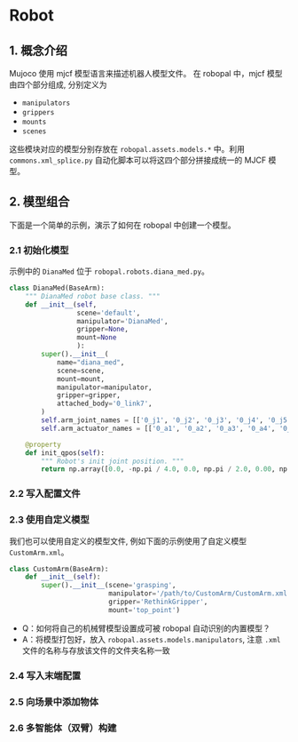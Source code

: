 # Robot

## 1. 概念介绍
Mujoco 使用 mjcf 模型语言来描述机器人模型文件。
在 robopal 中，mjcf 模型由四个部分组成, 分别定义为
* `manipulators`
* `grippers`
* `mounts`
* `scenes`

这些模块对应的模型分别存放在 `robopal.assets.models.*` 中。利用 `commons.xml_splice.py` 自动化脚本可以将这四个部分拼接成统一的 MJCF 模型。

## 2. 模型组合

下面是一个简单的示例，演示了如何在 robopal 中创建一个模型。

### 2.1 初始化模型 
示例中的 `DianaMed` 位于 `robopal.robots.diana_med.py`。

```python
class DianaMed(BaseArm):
    """ DianaMed robot base class. """
    def __init__(self,
                 scene='default',
                 manipulator='DianaMed',
                 gripper=None,
                 mount=None
                 ):
        super().__init__(
            name="diana_med",
            scene=scene,
            mount=mount,
            manipulator=manipulator,
            gripper=gripper,
            attached_body='0_link7',
        )
        self.arm_joint_names = [['0_j1', '0_j2', '0_j3', '0_j4', '0_j5', '0_j6', '0_j7']]
        self.arm_actuator_names = [['0_a1', '0_a2', '0_a3', '0_a4', '0_a5', '0_a6', '0_a7']]

    @property
    def init_qpos(self):
        """ Robot's init joint position. """
        return np.array([0.0, -np.pi / 4.0, 0.0, np.pi / 2.0, 0.00, np.pi / 4.0, 0.0])
```

### 2.2 写入配置文件

### 2.3 使用自定义模型
我们也可以使用自定义的模型文件, 例如下面的示例使用了自定义模型 `CustomArm.xml`。
```python
class CustomArm(BaseArm):
    def __init__(self):
        super().__init__(scene='grasping',
                         manipulator='/path/to/CustomArm/CustomArm.xml',
                         gripper='RethinkGripper',
                         mount='top_point')
```

* Q：如何将自己的机械臂模型设置成可被 robopal 自动识别的内置模型？
* A：将模型打包好，放入 `robopal.assets.models.manipulators`, 注意 `.xml` 文件的名称与存放该文件的文件夹名称一致

### 2.4 写入末端配置

### 2.5 向场景中添加物体

### 2.6 多智能体（双臂）构建
